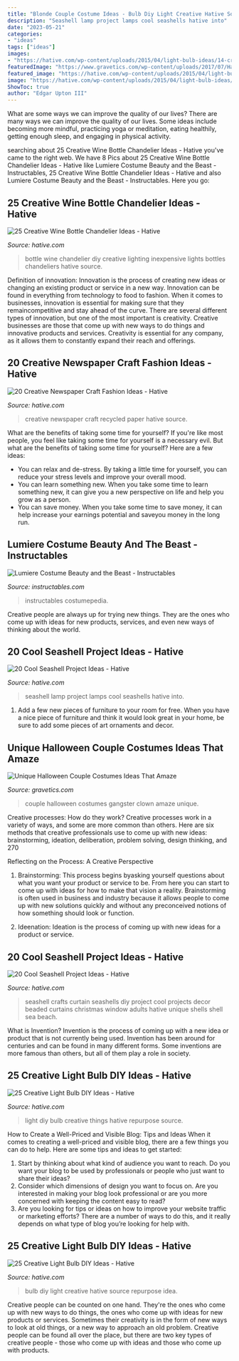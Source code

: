 ```yaml
---
title: "Blonde Couple Costume Ideas - Bulb Diy Light Creative Hative Source Repurpose Idea"
description: "Seashell lamp project lamps cool seashells hative into"
date: "2023-05-21"
categories:
- "ideas"
tags: ["ideas"]
images:
- "https://hative.com/wp-content/uploads/2015/04/light-bulb-ideas/14-creative-light-bulb-diy-ideas.jpg"
featuredImage: "https://www.gravetics.com/wp-content/uploads/2017/07/Halloween-gangster-clown-couple.jpg"
featured_image: "https://hative.com/wp-content/uploads/2015/04/light-bulb-ideas/25-creative-light-bulb-diy-ideas.jpg"
image: "https://hative.com/wp-content/uploads/2015/04/light-bulb-ideas/14-creative-light-bulb-diy-ideas.jpg"
ShowToc: true
author: "Edgar Upton III"
---
```



What are some ways we can improve the quality of our lives?
There are many ways we can improve the quality of our lives. Some ideas include becoming more mindful, practicing yoga or meditation, eating healthily, getting enough sleep, and engaging in physical activity.

	

		
searching about 25 Creative Wine Bottle Chandelier Ideas - Hative you've came to the right web. We have 8 Pics about 25 Creative Wine Bottle Chandelier Ideas - Hative like Lumiere Costume Beauty and the Beast - Instructables, 25 Creative Wine Bottle Chandelier Ideas - Hative and also Lumiere Costume Beauty and the Beast - Instructables. Here you go:
		
    
## 25 Creative Wine Bottle Chandelier Ideas - Hative

<img loading=lazy src="https://hative.com/wp-content/uploads/2014/03/wine-bottle-chandeliers/8-diy-wine-bottle-chandelier.jpg" onerror="this.onerror=null;this.src='https://tse1.mm.bing.net/th?id=OIP.0c7gLvrm6aX6b5NfoiJFNQHaLP&amp;pid=15.1';" alt="25 Creative Wine Bottle Chandelier Ideas - Hative">

_Source: hative.com_

>bottle wine chandelier diy creative lighting inexpensive lights bottles chandeliers hative source. 

	

Definition of innovation:
Innovation is the process of creating new ideas or changing an existing product or service in a new way. Innovation can be found in everything from technology to food to fashion. When it comes to businesses, innovation is essential for making sure that they remaincompetitive and stay ahead of the curve. There are several different types of innovation, but one of the most important is creativity. Creative businesses are those that come up with new ways to do things and innovative products and services. Creativity is essential for any company, as it allows them to constantly expand their reach and offerings.

    
## 20 Creative Newspaper Craft Fashion Ideas - Hative

<img loading=lazy src="https://hative.com/wp-content/uploads/2014/10/newspaper-craft-fashion-ideas/8-creative-newspaper-craft-fashion-ideas.jpg" onerror="this.onerror=null;this.src='https://tse4.mm.bing.net/th?id=OIP._4cEe71YtSgyf5UpctjbPQHaM-&amp;pid=15.1';" alt="20 Creative Newspaper Craft Fashion Ideas - Hative">

_Source: hative.com_

>creative newspaper craft recycled paper hative source. 

	

What are the benefits of taking some time for yourself?
If you're like most people, you feel like taking some time for yourself is a necessary evil. But what are the benefits of taking some time for yourself? Here are a few ideas: 
- You can relax and de-stress. By taking a little time for yourself, you can reduce your stress levels and improve your overall mood. 
- You can learn something new. When you take some time to learn something new, it can give you a new perspective on life and help you grow as a person. 
- You can save money. When you take some time to save money, it can help increase your earnings potential and saveyou money in the long run.

    
## Lumiere Costume Beauty And The Beast - Instructables

<img loading=lazy src="https://content.instructables.com/ORIG/FGE/X1HW/HGH725BN/FGEX1HWHGH725BN.jpg?auto=webp&amp;frame=1" onerror="this.onerror=null;this.src='https://tse3.mm.bing.net/th?id=OIP.Fc21dPpSNzVJ8rKxGNKygwHaLH&amp;pid=15.1';" alt="Lumiere Costume Beauty and the Beast - Instructables">

_Source: instructables.com_

>instructables costumepedia. 

	

Creative people are always up for trying new things. They are the ones who come up with ideas for new products, services, and even new ways of thinking about the world.

    
## 20 Cool Seashell Project Ideas - Hative

<img loading=lazy src="https://hative.com/wp-content/uploads/2014/12/seashell-project-ideas/13-seashell-lamp.jpg" onerror="this.onerror=null;this.src='https://tse3.mm.bing.net/th?id=OIP.qCJraIMZYB5f4uhH387v3AHaLd&amp;pid=15.1';" alt="20 Cool Seashell Project Ideas - Hative">

_Source: hative.com_

>seashell lamp project lamps cool seashells hative into. 

	

1. Add a few new pieces of furniture to your room for free. When you have a nice piece of furniture and think it would look great in your home, be sure to add some pieces of art ornaments and decor.

    
## Unique Halloween Couple Costumes Ideas That Amaze

<img loading=lazy src="https://www.gravetics.com/wp-content/uploads/2017/07/Halloween-gangster-clown-couple.jpg" onerror="this.onerror=null;this.src='https://tse1.mm.bing.net/th?id=OIP.-THLRoYQBDBFTN3iVRSm2QHaN3&amp;pid=15.1';" alt="Unique Halloween Couple Costumes Ideas That Amaze">

_Source: gravetics.com_

>couple halloween costumes gangster clown amaze unique. 

	

Creative processes: How do they work?
Creative processes work in a variety of ways, and some are more common than others. Here are six methods that creative professionals use to come up with new ideas: brainstorming, ideation, deliberation, problem solving, design thinking, and 270

Reflecting on the Process: A Creative Perspective

1. Brainstorming: This process begins byasking yourself questions about what you want your product or service to be. From here you can start to come up with ideas for how to make that vision a reality. Brainstorming is often used in business and industry because it allows people to come up with new solutions quickly and without any preconceived notions of how something should look or function.

2. Ideenation: Ideation is the process of coming up with new ideas for a product or service.

    
## 20 Cool Seashell Project Ideas - Hative

<img loading=lazy src="https://hative.com/wp-content/uploads/2014/12/seashell-project-ideas/2-seashell-curtain.jpg" onerror="this.onerror=null;this.src='https://tse2.mm.bing.net/th?id=OIP.xdfI5BLaK_x54ORp-xkdjwHaJ4&amp;pid=15.1';" alt="20 Cool Seashell Project Ideas - Hative">

_Source: hative.com_

>seashell crafts curtain seashells diy project cool projects decor beaded curtains christmas window adults hative unique shells shell sea beach. 

	

What is Invention?
Invention is the process of coming up with a new idea or product that is not currently being used. Invention has been around for centuries and can be found in many different forms. Some inventions are more famous than others, but all of them play a role in society.

    
## 25 Creative Light Bulb DIY Ideas - Hative

<img loading=lazy src="https://hative.com/wp-content/uploads/2015/04/light-bulb-ideas/25-creative-light-bulb-diy-ideas.jpg" onerror="this.onerror=null;this.src='https://tse1.mm.bing.net/th?id=OIP.gWM_Q35sIyXxy099CDWbIAHaNB&amp;pid=15.1';" alt="25 Creative Light Bulb DIY Ideas - Hative">

_Source: hative.com_

>light diy bulb creative things hative repurpose source. 

	

How to Create a Well-Priced and Visible Blog: Tips and Ideas
When it comes to creating a well-priced and visible blog, there are a few things you can do to help. Here are some tips and ideas to get started: 
1. Start by thinking about what kind of audience you want to reach. Do you want your blog to be used by professionals or people who just want to share their ideas? 
2. Consider which dimensions of design you want to focus on. Are you interested in making your blog look professional or are you more concerned with keeping the content easy to read? 
3. Are you looking for tips or ideas on how to improve your website traffic or marketing efforts? There are a number of ways to do this, and it really depends on what type of blog you’re looking for help with. 

    
## 25 Creative Light Bulb DIY Ideas - Hative

<img loading=lazy src="https://hative.com/wp-content/uploads/2015/04/light-bulb-ideas/14-creative-light-bulb-diy-ideas.jpg" onerror="this.onerror=null;this.src='https://tse1.mm.bing.net/th?id=OIP.Yh8nzGMYRg4LfAP_tIg9agHaLH&amp;pid=15.1';" alt="25 Creative Light Bulb DIY Ideas - Hative">

_Source: hative.com_

>bulb diy light creative hative source repurpose idea. 

	

Creative people can be counted on one hand. They're the ones who come up with new ways to do things, the ones who come up with ideas for new products or services. Sometimes their creativity is in the form of new ways to look at old things, or a new way to approach an old problem. Creative people can be found all over the place, but there are two key types of creative people - those who come up with ideas and those who come up with products.

